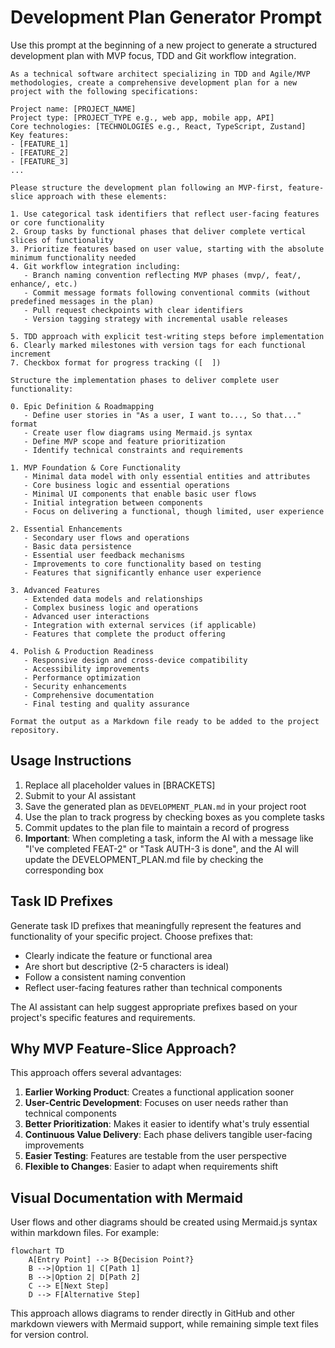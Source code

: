 # Development Plan Generator Prompt

Use this prompt at the beginning of a new project to generate a structured development plan with MVP focus, TDD and Git workflow integration.

```
As a technical software architect specializing in TDD and Agile/MVP methodologies, create a comprehensive development plan for a new project with the following specifications:

Project name: [PROJECT_NAME]
Project type: [PROJECT_TYPE e.g., web app, mobile app, API]
Core technologies: [TECHNOLOGIES e.g., React, TypeScript, Zustand]
Key features:
- [FEATURE_1]
- [FEATURE_2]
- [FEATURE_3]
...

Please structure the development plan following an MVP-first, feature-slice approach with these elements:

1. Use categorical task identifiers that reflect user-facing features or core functionality
2. Group tasks by functional phases that deliver complete vertical slices of functionality
3. Prioritize features based on user value, starting with the absolute minimum functionality needed
4. Git workflow integration including:
   - Branch naming convention reflecting MVP phases (mvp/, feat/, enhance/, etc.)
   - Commit message formats following conventional commits (without predefined messages in the plan)
   - Pull request checkpoints with clear identifiers
   - Version tagging strategy with incremental usable releases

5. TDD approach with explicit test-writing steps before implementation
6. Clearly marked milestones with version tags for each functional increment
7. Checkbox format for progress tracking ([  ])

Structure the implementation phases to deliver complete user functionality:

0. Epic Definition & Roadmapping
   - Define user stories in "As a user, I want to..., So that..." format
   - Create user flow diagrams using Mermaid.js syntax
   - Define MVP scope and feature prioritization
   - Identify technical constraints and requirements

1. MVP Foundation & Core Functionality
   - Minimal data model with only essential entities and attributes
   - Core business logic and essential operations
   - Minimal UI components that enable basic user flows
   - Initial integration between components
   - Focus on delivering a functional, though limited, user experience

2. Essential Enhancements
   - Secondary user flows and operations
   - Basic data persistence
   - Essential user feedback mechanisms
   - Improvements to core functionality based on testing
   - Features that significantly enhance user experience

3. Advanced Features
   - Extended data models and relationships
   - Complex business logic and operations
   - Advanced user interactions
   - Integration with external services (if applicable)
   - Features that complete the product offering

4. Polish & Production Readiness
   - Responsive design and cross-device compatibility
   - Accessibility improvements
   - Performance optimization
   - Security enhancements
   - Comprehensive documentation
   - Final testing and quality assurance

Format the output as a Markdown file ready to be added to the project repository.
```

## Usage Instructions

1. Replace all placeholder values in [BRACKETS]
2. Submit to your AI assistant
3. Save the generated plan as `DEVELOPMENT_PLAN.md` in your project root
4. Use the plan to track progress by checking boxes as you complete tasks
5. Commit updates to the plan file to maintain a record of progress
6. **Important**: When completing a task, inform the AI with a message like "I've completed FEAT-2" or "Task AUTH-3 is done", and the AI will update the DEVELOPMENT_PLAN.md file by checking the corresponding box

## Task ID Prefixes

Generate task ID prefixes that meaningfully represent the features and functionality of your specific project. Choose prefixes that:

- Clearly indicate the feature or functional area
- Are short but descriptive (2-5 characters is ideal)
- Follow a consistent naming convention
- Reflect user-facing features rather than technical components

The AI assistant can help suggest appropriate prefixes based on your project's specific features and requirements.

## Why MVP Feature-Slice Approach?

This approach offers several advantages:

1. **Earlier Working Product**: Creates a functional application sooner
2. **User-Centric Development**: Focuses on user needs rather than technical components
3. **Better Prioritization**: Makes it easier to identify what's truly essential
4. **Continuous Value Delivery**: Each phase delivers tangible user-facing improvements
5. **Easier Testing**: Features are testable from the user perspective
6. **Flexible to Changes**: Easier to adapt when requirements shift

## Visual Documentation with Mermaid

User flows and other diagrams should be created using Mermaid.js syntax within markdown files. For example:

```mermaid
flowchart TD
    A[Entry Point] --> B{Decision Point?}
    B -->|Option 1| C[Path 1]
    B -->|Option 2| D[Path 2]
    C --> E[Next Step]
    D --> F[Alternative Step]
```

This approach allows diagrams to render directly in GitHub and other markdown viewers with Mermaid support, while remaining simple text files for version control.
